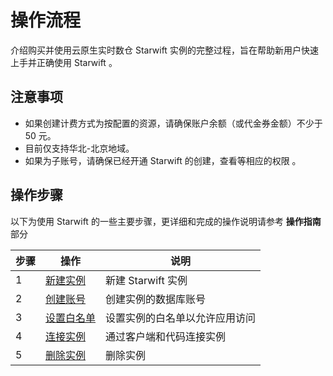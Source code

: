 # 操作流程

介绍购买并使用云原生实时数仓 Starwift 实例的完整过程，旨在帮助新用户快速上手并正确使用 Starwift 。

## 注意事项
- 如果创建计费方式为按配置的资源，请确保账户余额（或代金券金额）不少于 50 元。
- 目前仅支持华北-北京地域。
- 如果为子账号，请确保已经开通 Starwift 的创建，查看等相应的权限 。

## 操作步骤
以下为使用 Starwift 的一些主要步骤，更详细和完成的操作说明请参考 **操作指南** 部分

|步骤|操作|说明
|-|-|-|
|1|[新建实例](Create-Instance1.md)|新建 Starwift 实例|
|2|[创建账号](../Operation-Guid/Account/Create-account.md)|创建实例的数据库账号|
|3|[设置白名单](../Operation-Guid/Security/Set-Whitelist.md)|设置实例的白名单以允许应用访问|
|4|[连接实例](Connect-Instance.md)|通过客户端和代码连接实例|
|5|[删除实例](../Operation-Guide/Instance/Delete-Instance.md)|删除实例|
